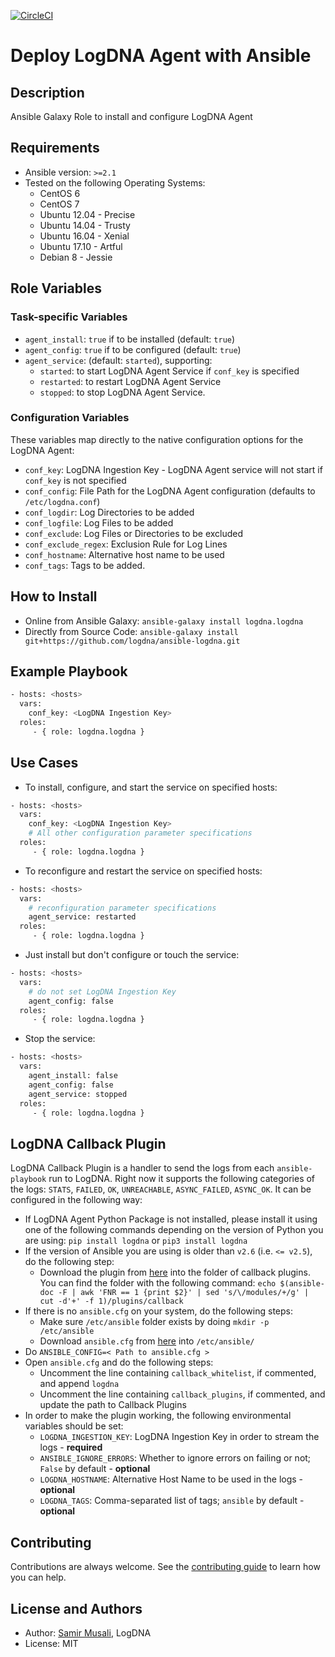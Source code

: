 [![CircleCI](https://circleci.com/gh/logdna/ansible-logdna.svg?style=svg)](https://circleci.com/gh/logdna/ansible-logdna)

# Deploy LogDNA Agent with Ansible

## Description
Ansible Galaxy Role to install and configure LogDNA Agent

## Requirements
* Ansible version: `>=2.1`
* Tested on the following Operating Systems:
    * CentOS 6
    * CentOS 7
    * Ubuntu 12.04 - Precise
    * Ubuntu 14.04 - Trusty
    * Ubuntu 16.04 - Xenial
    * Ubuntu 17.10 - Artful
    * Debian 8 - Jessie

## Role Variables
### Task-specific Variables
* `agent_install`: `true` if to be installed (default: `true`)
* `agent_config`: `true` if to be configured (default: `true`)
* `agent_service`: (default: `started`), supporting:
    * `started`: to start LogDNA Agent Service if `conf_key` is specified
    * `restarted`: to restart LogDNA Agent Service
    * `stopped`: to stop LogDNA Agent Service.

### Configuration Variables
These variables map directly to the native configuration options for the LogDNA Agent:
* `conf_key`: LogDNA Ingestion Key - LogDNA Agent service will not start if `conf_key` is not specified
* `conf_config`: File Path for the LogDNA Agent configuration (defaults to `/etc/logdna.conf`)
* `conf_logdir`: Log Directories to be added
* `conf_logfile`: Log Files to be added
* `conf_exclude`: Log Files or Directories to be excluded
* `conf_exclude_regex`: Exclusion Rule for Log Lines
* `conf_hostname`: Alternative host name to be used
* `conf_tags`: Tags to be added.

## How to Install
* Online from Ansible Galaxy: `ansible-galaxy install logdna.logdna`
* Directly from Source Code: `ansible-galaxy install git+https://github.com/logdna/ansible-logdna.git`

## Example Playbook
```bash
- hosts: <hosts>
  vars:
    conf_key: <LogDNA Ingestion Key>
  roles:
     - { role: logdna.logdna }
```

## Use Cases
* To install, configure, and start the service on specified hosts:
```bash
- hosts: <hosts>
  vars:
    conf_key: <LogDNA Ingestion Key>
    # All other configuration parameter specifications
  roles:
     - { role: logdna.logdna }
```
* To reconfigure and restart the service on specified hosts:
```bash
- hosts: <hosts>
  vars:
    # reconfiguration parameter specifications
    agent_service: restarted
  roles:
     - { role: logdna.logdna }
```
* Just install but don't configure or touch the service:
```bash
- hosts: <hosts>
  vars:
    # do not set LogDNA Ingestion Key
    agent_config: false
  roles:
     - { role: logdna.logdna }
```
* Stop the service:
```bash
- hosts: <hosts>
  vars:
    agent_install: false
    agent_config: false
    agent_service: stopped
  roles:
     - { role: logdna.logdna }
```

## LogDNA Callback Plugin

LogDNA Callback Plugin is a handler to send the logs from each `ansible-playbook` run to LogDNA. Right now it supports the following categories of the logs: `STATS`, `FAILED`, `OK`, `UNREACHABLE`, `ASYNC_FAILED`, `ASYNC_OK`. It can be configured in the following way:
* If LogDNA Agent Python Package is not installed, please install it using one of the following commands depending on the version of Python you are using: `pip install logdna` or `pip3 install logdna` 
* If the version of Ansible you are using is older than `v2.6` (i.e. `<= v2.5`), do the following step:
  * Download the plugin from [here](https://raw.githubusercontent.com/logdna/ansible-logdna/master/lib/ansible/plugins/callback/logdna.py) into the folder of callback plugins. You can find the folder with the following command: `echo $(ansible-doc -F | awk 'FNR == 1 {print $2}' | sed 's/\/modules/+/g' | cut -d'+' -f 1)/plugins/callback`
* If there is no `ansible.cfg` on your system, do the following steps:
  * Make sure `/etc/ansible` folder exists by doing `mkdir -p /etc/ansible`
  * Download `ansible.cfg` from [here](https://raw.githubusercontent.com/ansible/ansible/devel/examples/ansible.cfg) into `/etc/ansible/`
* Do `ANSIBLE_CONFIG=< Path to ansible.cfg >`
* Open `ansible.cfg` and do the following steps:
  * Uncomment the line containing `callback_whitelist`, if commented, and append `logdna`
  * Uncomment the line containing `callback_plugins`, if commented, and update the path to Callback Plugins
* In order to make the plugin working, the following environmental variables should be set:
  * `LOGDNA_INGESTION_KEY`: LogDNA Ingestion Key in order to stream the logs - **required**
  * `ANSIBLE_IGNORE_ERRORS`: Whether to ignore errors on failing or not; `False` by default - **optional**
  * `LOGDNA_HOSTNAME`: Alternative Host Name to be used in the logs - **optional**
  * `LOGDNA_TAGS`: Comma-separated list of tags; `ansible` by default - **optional**

## Contributing

Contributions are always welcome. See the [contributing guide](https://github.com/logdna/ansible-logdna/blob/master/CONTRIBUTING.md) to learn how you can help.

## License and Authors

* Author: [Samir Musali](https://github.com/ldsamir), LogDNA
* License: MIT
